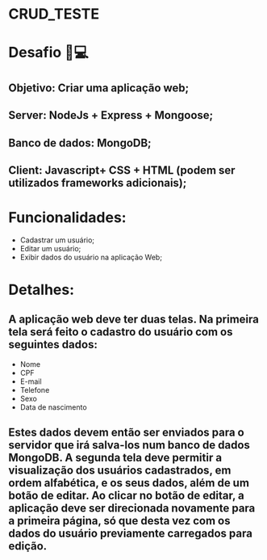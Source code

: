 # CRUD_TESTE

# Desafio   🚀💻 

## Objetivo: Criar uma aplicação web; 
## Server: NodeJs + Express + Mongoose; 
## Banco de dados: MongoDB;
## Client: Javascript+ CSS + HTML (podem ser utilizados frameworks adicionais);

# Funcionalidades:

-	Cadastrar um usuário;
-	Editar um usuário;
-	Exibir dados do usuário na aplicação Web;
# Detalhes:
## A aplicação web deve ter duas telas. Na primeira tela será feito o cadastro do usuário com os seguintes dados:
-	Nome
-	CPF
-	E-mail
-	Telefone
-	Sexo
- Data de nascimento

## Estes dados devem então ser enviados para o servidor que irá salva-los num banco de dados MongoDB. A segunda tela deve permitir a visualização dos usuários cadastrados, em ordem alfabética, e os seus dados, além de um botão de editar. Ao clicar no botão de editar, a aplicação deve ser direcionada novamente para a primeira página, só que desta vez com os dados do usuário previamente carregados para edição.
